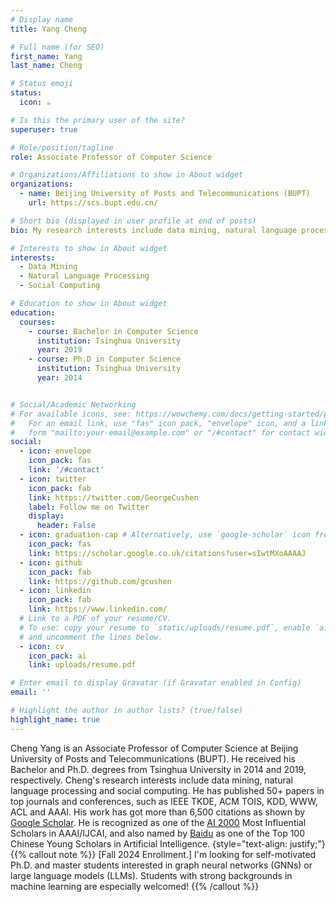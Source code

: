 ```yaml
---
# Display name
title: Yang Cheng

# Full name (for SEO)
first_name: Yang
last_name: Cheng

# Status emoji
status:
  icon: ☕️

# Is this the primary user of the site?
superuser: true

# Role/position/tagline
role: Associate Professor of Computer Science

# Organizations/Affiliations to show in About widget
organizations:
  - name: Beijing University of Posts and Telecommunications (BUPT)
    url: https://scs.bupt.edu.cn/

# Short bio (displayed in user profile at end of posts)
bio: My research interests include data mining, natural language processing and social computing.

# Interests to show in About widget
interests:
  - Data Mining
  - Natural Language Processing
  - Social Computing

# Education to show in About widget
education:
  courses:
    - course: Bachelor in Computer Science
      institution: Tsinghua University
      year: 2019
    - course: Ph.D in Computer Science
      institution: Tsinghua University
      year: 2014


# Social/Academic Networking
# For available icons, see: https://wowchemy.com/docs/getting-started/page-builder/#icons
#   For an email link, use "fas" icon pack, "envelope" icon, and a link in the
#   form "mailto:your-email@example.com" or "/#contact" for contact widget.
social:
  - icon: envelope
    icon_pack: fas
    link: '/#contact'
  - icon: twitter
    icon_pack: fab
    link: https://twitter.com/GeorgeCushen
    label: Follow me on Twitter
    display:
      header: False
  - icon: graduation-cap # Alternatively, use `google-scholar` icon from `ai` icon pack
    icon_pack: fas
    link: https://scholar.google.co.uk/citations?user=sIwtMXoAAAAJ
  - icon: github
    icon_pack: fab
    link: https://github.com/gcushen
  - icon: linkedin
    icon_pack: fab
    link: https://www.linkedin.com/
  # Link to a PDF of your resume/CV.
  # To use: copy your resume to `static/uploads/resume.pdf`, enable `ai` icons in `params.yaml`,
  # and uncomment the lines below.
  - icon: cv
    icon_pack: ai
    link: uploads/resume.pdf

# Enter email to display Gravatar (if Gravatar enabled in Config)
email: ''

# Highlight the author in author lists? (true/false)
highlight_name: true
---
```

Cheng Yang is an Associate Professor of Computer Science at Beijing University of Posts and Telecommunications (BUPT). He received his Bachelor and Ph.D. degrees from Tsinghua University in 2014 and 2019, respectively. Cheng's research interests include data mining, natural language processing and social computing. He has published 50+ papers in top journals and conferences, such as IEEE TKDE, ACM TOIS, KDD, WWW, ACL and AAAI. His work has got more than 6,500 citations as shown by <a href="http://scholar.google.com/citations?user=OlLjVUcAAAAJ&hl=en">Google Scholar</a>. He is recognized as one of the <a href="https://www.aminer.cn/ai2000/search_rank?id=560f058045cedb33976e714c&searchValue=Cheng%20Yang&yearLeft=2014&yearRight=2023">AI 2000</a> Most Influential Scholars in AAAI/IJCAI, and also named by <a href="https://xueshu.baidu.com/usercenter/index/aischolar2022">Baidu</a> as one of the Top 100 Chinese Young Scholars in Artificial Intelligence.
{style="text-align: justify;"}
{{% callout note %}}
[Fall 2024 Enrollment.] I'm looking for self-motivated Ph.D. and master students interested in graph neural networks (GNNs) or large language models (LLMs). Students with strong backgrounds in machine learning are especially welcomed!
{{% /callout %}}
